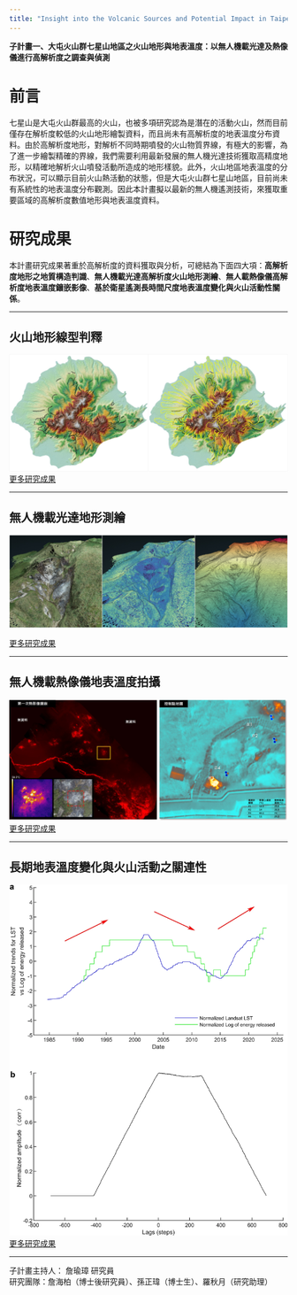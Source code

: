 ```yaml
---
title: "Insight into the Volcanic Sources and Potential Impact in Taipei Metropolis(II)"
---
```

**子計畫一、大屯火山群七星山地區之火山地形與地表溫度：以無人機載光達及熱像儀進行高解析度之調查與偵測**
  
# 前言  
七星山是大屯火山群最高的火山，也被多項研究認為是潛在的活動火山，然而目前僅存在解析度較低的火山地形繪製資料，而且尚未有高解析度的地表溫度分布資料。由於高解析度地形，對解析不同時期噴發的火山物質界線，有極大的影響，為了進一步繪製精確的界線，我們需要利用最新發展的無人機光達技術獲取高精度地形，以精確地解析火山噴發活動所造成的地形樣貌。此外，火山地區地表溫度的分布狀況，可以顯示目前火山熱活動的狀態，但是大屯火山群七星山地區，目前尚未有系統性的地表溫度分布觀測。因此本計畫擬以最新的無人機遙測技術，來獲取重要區域的高解析度數值地形與地表溫度資料。

# 研究成果  
本計畫研究成果著重於高解析度的資料獲取與分析，可總結為下面四大項：**高解析度地形之地質構造判識**、**無人機載光達高解析度火山地形測繪**、**無人載熱像儀高解析度地表溫度鑲嵌影像**、**基於衛星遙測長時間尺度地表溫度變化與火山活動性關係**。  
  
***  
  
## 火山地形線型判釋  
[<img src="./TVG_Delineation_Result.jpg">](./TVG_StructureDelineation.md)  
[更多研究成果](./TVG_StructureDelineation.md)
***
  
## 無人機載光達地形測繪
[<img src="./SYK_PointCloud.jpg">](./TVG_UAV_LiDAR.md)  
  
[更多研究成果](./TVG_UAV_LiDAR.md)    
  
***

## 無人機載熱像儀地表溫度拍攝  
[<img src="./TML-SYK-1stMosic.jpg">](./TVG_UAV_Thermal.md)  
[更多研究成果](./TVG_UAV_Thermal.md)
  
***

## 長期地表溫度變化與火山活動之關連性  
[<img src="./LTM_HPChan_Fig6.webp">](./TVG_LongtermObservation.md)  
[更多研究成果](./TVG_LongtermObservation.md)  
  
  
*** 
   
子計畫主持人： 詹瑜璋 研究員  
研究團隊：詹海柏（博士後研究員）、孫正瑋（博士生）、羅秋月（研究助理）